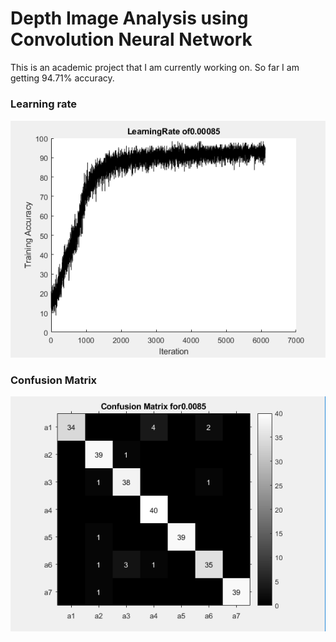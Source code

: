 # Depth Image Analysis using Convolution Neural Network
This is an academic project that I am currently working on. So far I am getting 94.71% accuracy.
### Learning rate
![Learning Rate](https://github.com/Damodharan5/Image-Processing/blob/master/Depth_Image%20Classification%20for%20Kinect/lear.PNG)
### Confusion Matrix
![Confusion Matrix](https://github.com/Damodharan5/Image-Processing/blob/master/Depth_Image%20Classification%20for%20Kinect/conf.PNG)
